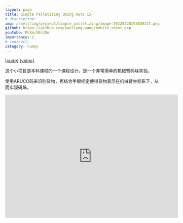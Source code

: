 ```yaml
---
layout: page
title: Simple Palletizing Using Auto i5
# description: 
img: assets/img/project/simple_palletizing/image-20220228195020227.png
github: https://github.com/yanliang-wang/mobile_robot_exp
youtube: MhXmcVEn2Do
importance: 2
# redirect: 
category: Funny
---
```


[[code]](https://github.com/yanliang-wang/mobile_robot_exp)
[[video]](https://youtu.be/MhXmcVEn2Do)

这个小项目是本科课程的一个课程设计，是一个非常简单的机械臂码垛实验。

使用ARUCO码来识别货物，再结合手眼标定使得货物表示在机械臂坐标系下，从而实现码垛。

<iframe width="560" height="400" src="https://www.youtube.com/embed/MhXmcVEn2Do" title="YouTube video player" frameborder="0" allow="accelerometer; autoplay; clipboard-write; encrypted-media; gyroscope; picture-in-picture" allowfullscreen></iframe>
